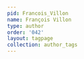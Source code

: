```yaml
---
pid: Francois_Villon
name: François Villon
type: author
order: '042'
layout: tagpage
collection: author_tags
---
```

